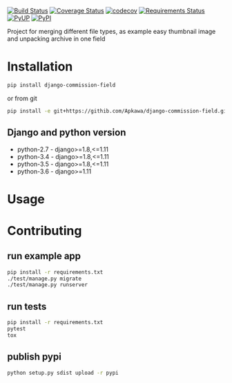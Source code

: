 [![Build Status](https://travis-ci.org/Apkawa/django-commission-field.svg?branch=master)](https://travis-ci.org/Apkawa/django-commission-field)
[![Coverage Status](https://coveralls.io/repos/github/Apkawa/django-commission-field/badge.svg)](https://coveralls.io/github/Apkawa/django-commission-field)
[![codecov](https://codecov.io/gh/Apkawa/django-commission-field/branch/master/graph/badge.svg)](https://codecov.io/gh/Apkawa/django-commission-field)
[![Requirements Status](https://requires.io/github/Apkawa/django-commission-field/requirements.svg?branch=master)](https://requires.io/github/Apkawa/django-commission-field/requirements/?branch=master)
[![PyUP](https://pyup.io/repos/github/Apkawa/django-commission-field/shield.svg)](https://pyup.io/repos/github/Apkawa/django-commission-field)
[![PyPI](https://img.shields.io/pypi/pyversions/django-commission-field.svg)]()

Project for merging different file types, as example easy thumbnail image and unpacking archive in one field

# Installation

```bash
pip install django-commission-field

```

or from git

```bash
pip install -e git+https://githib.com/Apkawa/django-commission-field.git#egg=django-commission-field
```

## Django and python version

* python-2.7 - django>=1.8,<=1.11
* python-3.4 - django>=1.8,<=1.11
* python-3.5 - django>=1.8,<=1.11
* python-3.6 - django>=1.11


# Usage



# Contributing

## run example app

```bash
pip install -r requirements.txt
./test/manage.py migrate
./test/manage.py runserver
```

## run tests

```bash
pip install -r requirements.txt
pytest
tox
```

## publish pypi

```bash
python setup.py sdist upload -r pypi
```






